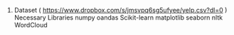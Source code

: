 1. Dataset ( https://www.dropbox.com/s/jmsvpq6sg5ufyee/yelp.csv?dl=0 )
Necessary Libraries
numpy
oandas
Scikit-learn
matplotlib
seaborn
nltk
WordCloud